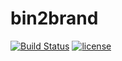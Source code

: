 # bin2brand

[![Build Status](https://travis-ci.org/eliezio/bin2brand.svg?branch=master)](https://travis-ci.org/eliezio/bin2brand)
[![license](https://img.shields.io/github/license/eliezio/bin2brand.svg)]()
